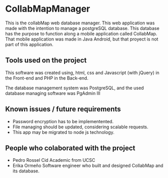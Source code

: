 # CollabMapManager
This is the collabMap web database manager. This web application was made with the intention to manage a postgreSQL database. This database has the purpose to function along a mobile application called CollabMap. That mobile application was made in Java Android, but that proyect is not part of this application.

## Tools used on the project
This software was created using, html, css and Javascript (with jQuery) in the Front-end and PHP in the Back-end. 

The database management system was PostgreSQL, and the used database managing software was PgAdmin III
## Known issues / future requirements
- Password encryption has to be implementented.
- File managing should be updated, considering scalable requests.
- This app may be migrated to node js technology. 

## People who colaborated with the project
- Pedro Rossel Cid  Academic from UCSC
- Erika Ormeño      Software engineer who built and designed CollabMap and its database.
